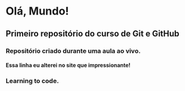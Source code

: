 # Olá, Mundo!
## Primeiro repositório do curso de Git e GitHub
 
 ### Repositório criado durante uma aula ao vivo.

#### Essa linha eu alterei no site que impressionante!

### Learning to code.
